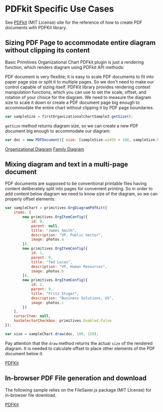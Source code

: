 # PDFkit Specific Use Cases

See [PDFkit](www.PDFkit.org) (MIT License) site for the reference of how to create PDF documents with PDFKit library.

## Sizing PDF Page to accommodate entire diagram without clipping its content

Basic Primitives Organizational Chart PDFkit plugin is just a rendering function, which renders diagram using PDFkit API methods:

PDF document is very flexible; it is easy to scale PDF documents to fit into paper page size or split it to multiple pages. So we don't need to make our control capable of sizing itself. PDFKit library provides rendering context manipulation functions, which you can use to set the scale, offset, and rotation of your choice for the diagram. We need to measure the diagram size to scale it down or create a PDF document page big enough to accommodate the entire chart without clipping it by PDF page boundaries.

```JavaScript
var sampleSize = firstOrganizationalChartSample3.getSize();
```

`getSize` method returns diagram size, so we can create a new PDF document big enough to accommodate our diagram:

```JavaScript
var doc = new PDFDocument({ size: [sampleSize.width + 100, sampleSize.height + 150] });
```

[Organizational Diagram](pdfkit.plugins/AutoSizeOrgDiagram.html)
[Family Diagram](pdfkit.plugins/AutoSizeFamDiagram.html)

## Mixing diagram and text in a multi-page document

PDF documents are supposed to be conventional printable files having content deliberately split into pages for convenient printing. So in order to add content below diagram we need to know size of the diagram, so we can properly offset elements:

``` JavaScript
var sampleChart = primitives.OrgDiagramPdfkit({
    items: [
        new primitives.OrgItemConfig({
            id: 0,
            parent: null,
            title: "James Smith",
            description: "VP, Public Sector",
            image: photos.a
        }),
        new primitives.OrgItemConfig({
            id: 1,
            parent: 0,
            title: "Ted Lucas",
            description: "VP, Human Resources",
            image: photos.b
        }),
        new primitives.OrgItemConfig({
            id: 2,
            parent: 0,
            title: "Fritz Stuger",
            description: "Business Solutions, US",
            image: photos.c
        })
    ],
    cursorItem: null,
    hasSelectorCheckbox: primitives.Enabled.False
});

var size = sampleChart.draw(doc, 100, 150);
```

Pay attention that the `draw` method returns the actual `size` of the rendered diagram. It is needed to calculate offset to place other elements of the PDF document below it. 

[PDFKit](pdfkit.plugins/Multipage.html)

## In-browser PDF File generation and download

The following sample relies on the FileSaver.js package (MIT License) for in-browser file download.

[PDFKit](pdfkit.plugins/FileDownload.html)